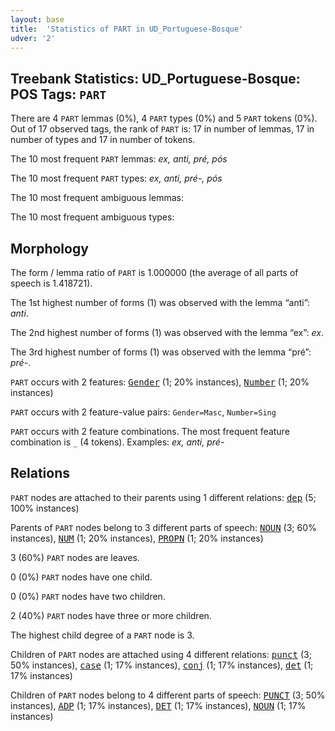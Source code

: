 ```yaml
---
layout: base
title:  'Statistics of PART in UD_Portuguese-Bosque'
udver: '2'
---
```


## Treebank Statistics: UD_Portuguese-Bosque: POS Tags: `PART`

There are 4 `PART` lemmas (0%), 4 `PART` types (0%) and 5 `PART` tokens (0%).
Out of 17 observed tags, the rank of `PART` is: 17 in number of lemmas, 17 in number of types and 17 in number of tokens.

The 10 most frequent `PART` lemmas: <em>ex, anti, pré, pós</em>

The 10 most frequent `PART` types:  <em>ex, anti, pré-, pós</em>

The 10 most frequent ambiguous lemmas: 

The 10 most frequent ambiguous types:  



## Morphology

The form / lemma ratio of `PART` is 1.000000 (the average of all parts of speech is 1.418721).

The 1st highest number of forms (1) was observed with the lemma “anti”: <em>anti</em>.

The 2nd highest number of forms (1) was observed with the lemma “ex”: <em>ex</em>.

The 3rd highest number of forms (1) was observed with the lemma “pré”: <em>pré-</em>.

`PART` occurs with 2 features: <tt><a href="pt_bosque-feat-Gender.html">Gender</a></tt> (1; 20% instances), <tt><a href="pt_bosque-feat-Number.html">Number</a></tt> (1; 20% instances)

`PART` occurs with 2 feature-value pairs: `Gender=Masc`, `Number=Sing`

`PART` occurs with 2 feature combinations.
The most frequent feature combination is `_` (4 tokens).
Examples: <em>ex, anti, pré-</em>


## Relations

`PART` nodes are attached to their parents using 1 different relations: <tt><a href="pt_bosque-dep-dep.html">dep</a></tt> (5; 100% instances)

Parents of `PART` nodes belong to 3 different parts of speech: <tt><a href="pt_bosque-pos-NOUN.html">NOUN</a></tt> (3; 60% instances), <tt><a href="pt_bosque-pos-NUM.html">NUM</a></tt> (1; 20% instances), <tt><a href="pt_bosque-pos-PROPN.html">PROPN</a></tt> (1; 20% instances)

3 (60%) `PART` nodes are leaves.

0 (0%) `PART` nodes have one child.

0 (0%) `PART` nodes have two children.

2 (40%) `PART` nodes have three or more children.

The highest child degree of a `PART` node is 3.

Children of `PART` nodes are attached using 4 different relations: <tt><a href="pt_bosque-dep-punct.html">punct</a></tt> (3; 50% instances), <tt><a href="pt_bosque-dep-case.html">case</a></tt> (1; 17% instances), <tt><a href="pt_bosque-dep-conj.html">conj</a></tt> (1; 17% instances), <tt><a href="pt_bosque-dep-det.html">det</a></tt> (1; 17% instances)

Children of `PART` nodes belong to 4 different parts of speech: <tt><a href="pt_bosque-pos-PUNCT.html">PUNCT</a></tt> (3; 50% instances), <tt><a href="pt_bosque-pos-ADP.html">ADP</a></tt> (1; 17% instances), <tt><a href="pt_bosque-pos-DET.html">DET</a></tt> (1; 17% instances), <tt><a href="pt_bosque-pos-NOUN.html">NOUN</a></tt> (1; 17% instances)

